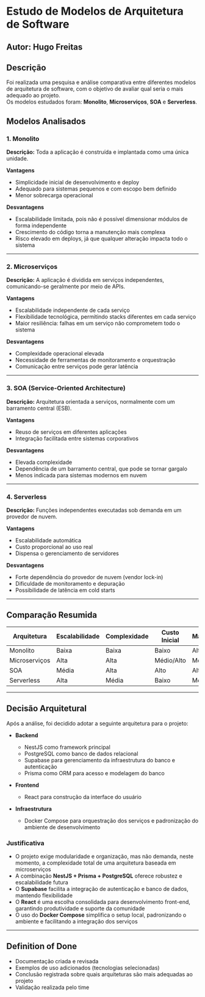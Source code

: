 # Estudo de Modelos de Arquitetura de Software

## Autor: Hugo Freitas

## Descrição
Foi realizada uma pesquisa e análise comparativa entre diferentes modelos de arquitetura de software, com o objetivo de avaliar qual seria o mais adequado ao projeto.  
Os modelos estudados foram: **Monolito**, **Microserviços**, **SOA** e **Serverless**.  

## Modelos Analisados

### 1. Monolito
**Descrição:** Toda a aplicação é construída e implantada como uma única unidade.  

**Vantagens**
- Simplicidade inicial de desenvolvimento e deploy  
- Adequado para sistemas pequenos e com escopo bem definido  
- Menor sobrecarga operacional  

**Desvantagens**
- Escalabilidade limitada, pois não é possível dimensionar módulos de forma independente  
- Crescimento do código torna a manutenção mais complexa  
- Risco elevado em deploys, já que qualquer alteração impacta todo o sistema  

---

### 2. Microserviços
**Descrição:** A aplicação é dividida em serviços independentes, comunicando-se geralmente por meio de APIs.  

**Vantagens**
- Escalabilidade independente de cada serviço  
- Flexibilidade tecnológica, permitindo stacks diferentes em cada serviço  
- Maior resiliência: falhas em um serviço não comprometem todo o sistema  

**Desvantagens**
- Complexidade operacional elevada  
- Necessidade de ferramentas de monitoramento e orquestração  
- Comunicação entre serviços pode gerar latência  

---

### 3. SOA (Service-Oriented Architecture)
**Descrição:** Arquitetura orientada a serviços, normalmente com um barramento central (ESB).  

**Vantagens**
- Reuso de serviços em diferentes aplicações  
- Integração facilitada entre sistemas corporativos  

**Desvantagens**
- Elevada complexidade  
- Dependência de um barramento central, que pode se tornar gargalo  
- Menos indicada para sistemas modernos em nuvem  

---

### 4. Serverless
**Descrição:** Funções independentes executadas sob demanda em um provedor de nuvem.  

**Vantagens**
- Escalabilidade automática  
- Custo proporcional ao uso real  
- Dispensa o gerenciamento de servidores  

**Desvantagens**
- Forte dependência do provedor de nuvem (vendor lock-in)  
- Dificuldade de monitoramento e depuração  
- Possibilidade de latência em cold starts  

---

## Comparação Resumida

| Arquitetura   | Escalabilidade | Complexidade | Custo Inicial | Manutenção |
|---------------|----------------|--------------|---------------|------------|
| Monolito      | Baixa          | Baixa        | Baixo         | Alta       |
| Microserviços | Alta           | Alta         | Médio/Alto    | Média      |
| SOA           | Média          | Alta         | Alto          | Alta       |
| Serverless    | Alta           | Média        | Baixo         | Média      |

---

## Decisão Arquitetural
Após a análise, foi decidido adotar a seguinte arquitetura para o projeto:

- **Backend**
  - NestJS como framework principal  
  - PostgreSQL como banco de dados relacional  
  - Supabase para gerenciamento da infraestrutura do banco e autenticação  
  - Prisma como ORM para acesso e modelagem do banco  

- **Frontend**
  - React para construção da interface do usuário  

- **Infraestrutura**
  - Docker Compose para orquestração dos serviços e padronização do ambiente de desenvolvimento  

### Justificativa
- O projeto exige modularidade e organização, mas não demanda, neste momento, a complexidade total de uma arquitetura baseada em microserviços  
- A combinação **NestJS + Prisma + PostgreSQL** oferece robustez e escalabilidade futura  
- O **Supabase** facilita a integração de autenticação e banco de dados, mantendo flexibilidade  
- O **React** é uma escolha consolidada para desenvolvimento front-end, garantindo produtividade e suporte da comunidade  
- O uso do **Docker Compose** simplifica o setup local, padronizando o ambiente e facilitando a integração dos serviços  

---

## Definition of Done
- Documentação criada e revisada  
- Exemplos de uso adicionados (tecnologias selecionadas)  
- Conclusão registrada sobre quais arquiteturas são mais adequadas ao projeto  
- Validação realizada pelo time  
